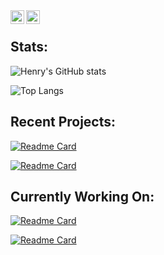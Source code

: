 <a href="https://www.discordapp.com/users/709047772711485463">
  <img align="left" alt="Henry's Discord" width="22px" src="https://raw.githubusercontent.com/peterthehan/peterthehan/master/assets/discord.svg" />
</a>
<a href="https://www.youtube.com/channel/UC0ZCat9S6KoR7dAiIezBfhg">
  <img align="left" alt="Henry's YouTube" width="22px" src="https://raw.githubusercontent.com/peterthehan/peterthehan/master/assets/youtube.svg" />
</a>

<br>

## Stats:
![Henry's GitHub stats](https://github-readme-stats.vercel.app/api?username=lizard-heart&layout=compact&show_icons=true&theme=dracula)

![Top Langs](https://github-readme-stats.vercel.app/api/top-langs/?username=lizard-heart&layout=compact&theme=dracula)

## Recent Projects:
[![Readme Card](https://github-readme-stats.vercel.app/api/pin/?username=lizard-heart&repo=collatz-ratios&theme=dracula)](https://github.com/lizard-heart/collatz-ratios)

[![Readme Card](https://github-readme-stats.vercel.app/api/pin/?username=lizard-heart&repo=omni-focus-start-toggl-timer&theme=dracula)](https://github.com/lizard-heart/omni-focus-start-toggl-timer)

## Currently Working On:
[![Readme Card](https://github-readme-stats.vercel.app/api/pin/?username=lizard-heart&repo=VideoFeed&theme=dracula)](https://github.com/lizard-heart/VideoFeed)

[![Readme Card](https://github-readme-stats.vercel.app/api/pin/?username=lizard-heart&repo=hub&theme=dracula)](https://github.com/lizard-heart/hub)
